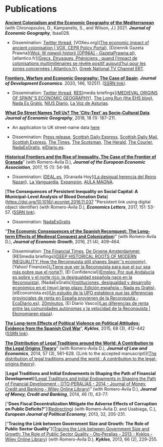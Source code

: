 # 

# Publications



[**Ancient Colonialism and the Economic Geography of the Mediterranean**](https://academic.oup.com/joeg/advance-article/doi/10.1093/jeg/lbaa028/6043095?guestAccessKey=5df7fe12-7201-488b-a282-a9b02ee0a328) (with Chronopoulos, D., Kampanelis, S., and Wilson, J.) 2021. ***Journal of Economic Geography***, lbaa028.

* Dissemination: [Twitter thread](https://twitter.com/OtoPeralias/status/1343498604972044291), [VOXeu.org]([The economic impact of ancient colonisation | VOX, CEPR Policy Portal](https://voxeu.org/article/economic-impact-ancient-colonisation)), [Dziennik Gazeta Prawna]([Woś: W niewoli historii [OPINIA] - GazetaPrawna.pl](https://biznes.gazetaprawna.pl/artykuly/8079833,determinizm-w-historii-kolonizacja-wos.html)), [atlantico.fr]([Grecs, Etrusques, Phéniciens : quand l’impact de colonisations multimillénaires se révèle positif aujourd’hui pour les zones concernées | Atlantico.fr](https://atlantico.fr/article/decryptage/grecs-etrusques-pheniciens---quand-l-impact-de-colonisations-multimillenaires-se-revele-positif-aujourd-hui-pour-les-zones-concernees-daniel-oto-peralias)), [Greek National TV Channel ERT](https://youtu.be/lAYjRQwB-F4).



[**Frontiers, Warfare and Economic Geography: The Case of Spain**](https://doi.org/10.1016/j.jdeveco.2020.102511). ***Journal of Development Economics***. 2020, 146, 102511. ([SSRN link](https://papers.ssrn.com/sol3/papers.cfm?abstract_id=2930860)).

* Dissemination: [Twitter thread](https://twitter.com/OtoPeralias/status/1270290096105938946), [RES](http://www.google.com/url?q=http%3A%2F%2Fgoog_1076018106&amp;sa=D&amp;sntz=1&amp;usg=AFQjCNFC_XE2b4ATcGt4ke--k7j85-fgzg)[media briefings]([MEDIEVAL ORIGINS OF SPAIN''S ECONOMIC GEOGRAPHY](https://www.res.org.uk/resources-page/medieval-origins-of-spain--s-economic-geography.html)), [The Long Run (the EHS blog)](https://ehsthelongrun.net/2018/05/22/medieval-origins-of-spains-economic-geography/), [Nada Es Gratis](https://nadaesgratis.es/admin/las-raices-historicas-de-los-patrones-de-poblamiento-en-espana), [NIUS Diario](https://www.niusdiario.es/sociedad/anomalia-europea-espana-vacia-origen-reconquista-causa-poblacion-baja-densidad_18_3006420026.html), [La Voz de Asturias](https://www.lavozdeasturias.es/noticia/asturias/2020/09/18/influyo-reconquista-densidad-poblacion-asturias/00031600450243951465609.htm).



[**What Do Street Names Tell Us? The 'City-Text' as Socio-Cultural Data**](https://doi.org/10.1093/jeg/lbx030). ***Journal of Economic Geography***, 2018, 18 (1): 187–211.  

* An application to UK street-name data [here](https://papers.ssrn.com/sol3/papers.cfm?abstract_id=3063381)

* Dissemination: [Press release](https://news.st-andrews.ac.uk/archive/street-names-indicate-how-scottish-you-feel/), [Scottish Daily Express](https://www.express.co.uk/scotland/880107/Street-name-Scotland-research-academics), [Scottish Daily Mail](https://www.pressreader.com/uk/scottish-daily-mail/20171116/281874413697570), [Scottish Express](https://www.express.co.uk/scotland/880107/Street-name-Scotland-research-academics), [The Times](https://www.thetimes.co.uk/article/a-street-name-can-affect-how-scottish-you-feel-766knbjj8), [The Scotsman](https://www.scotsman.com/news/uk-news/research-finds-your-street-name-shows-how-scottish-you-feel-594770), [The Herald](https://www.heraldscotland.com/news/15662442.st-andrews-university-research-shows-british-street-names-make-residents-feel-less-scottish/), [The Courier](https://www.thecourier.co.uk/fp/news/local/fife/545546/british-street-names-influence-scottish-identity/), [NadaEsGratis](https://nadaesgratis.es/admin/que-nos-dicen-los-nombres-de-las-calles-y-por-que-es-interesante-para-las-ciencias-sociales), [elDiario.es](https://www.eldiario.es/economia/bbva-logro-llamar-calle-azul-vias-cambiaron-nombre-motivos-economicos_1_6151703.html).



[**Historical Frontiers and the Rise of Inequality. The Case of the Frontier of Granada**](https://doi.org/10.1093/jeea/jvw004)” (with Romero-Ávila D.), ***Journal of the European Economic Association***, 2017, 15 (1): 54-98.

* Dissemination: [IDEAL.es](https://www.ideal.es/granada/201702/16/estudio-dice-frontera-reino-20170216181445.html), [Granada Hoy]([La desigual herencia del Reino Nazarí](https://www.granadahoy.com/vivir/desigual-herencia-BReino-NazariB_0_1112588801.html)), [La Vanguardia](https://www.lavanguardia.com/local/sevilla/20170216/4273534379/estudio-constata-frontera-reino-de-granada-genero-desigualdades-en-andalucia.html), [Expansión](https://drive.google.com/file/d/17oZomPe-HTcHzFBLk7JRmagiX4Oq5vSj/view?usp=sharing), [AULA MAGNA](https://www.aulamagna.com.es/analizan-los-efectos-de-la-frontera-de-granada/).



[**The Consequences of Persistent Inequality on Social Capital: A Municipal-Level Analysis of Blood Donation Data**](https://doi.org/10.1016/j.econlet.2016.11.037 "Persistent link using digital object identifier) (with Romero-Ávila D.), ***Economics Letters***, 2017, 151: 53-57. ([SSRN link](https://papers.ssrn.com/sol3/papers.cfm?abstract_id=2876530)).

* Dissemination: [NadaEsGratis](https://nadaesgratis.es/admin/desigualdad-y-capital-social)



“[**The Economic Consequences of the Spanish Reconquest: The Long-term Effects of Medieval Conquest and Colonization**](https://link.springer.com/epdf/10.1007/s10887-016-9132-9?author_access_token=IS7RoBJm31_HDLgtHrAGHfe4RwlQNchNByi7wbcMAY4GJZuXH_mmfoR4foSqObl9AulgYLLhpDsZj6_1tt7NIV4B8u7cnpUacOjDCUS4P3nCleZ7RNQT9DJK5P0nD9eYk2MGSQ_AGObuSx2rt4E2jQ%3D%3D))” (with Romero-Ávila D.), ***Journal of Economic Growth***, 2016, 21 (4), 409–464.

* Dissemination: [The Financial Times](https://www.ft.com/content/a5d5cca8-ef6f-11e5-aff5-19b4e253664a#axzz43q3m2uSV), [De Groene Amsterdammer](https://www.groene.nl/artikel/de-grootgrondbezitters-houden-zuid-spanje-arm), [RESmedia briefings]([DEEP HISTORICAL ROOTS OF MODERN INEQUALITY: How the Reconquista still shapes Spain''s economy](https://www.res.org.uk/resources-page/deep-historical-roots-of-modern-inequality--how-the-reconquista-still--shapes-spain--s-economy.html)), [Yahoo! Finanzas]([¿Tiene que ver la Reconquista para que el sur sea más pobre que el norte?](https://es.finance.yahoo.com/noticias/la-reconquista-sur-mas-pobre-que-el-norte-105717775.html)), [El Confidencial]([Empleo: Por qué Andalucía es pobre y el norte rico: la desigualdad española nace en la Reconquista](https://www.elconfidencial.com/economia/2019-10-24/desigualdad-economica-espanola-reconquista-614_2295091/)), [NadaEsGratis]([Instituciones, desigualdad y desarrollo económico en el (muy) largo plazo: Edición española &#8211; Nada es Gratis](https://nadaesgratis.es/fran-beltran/instituciones-desigualdad-y-desarrollo-economico-en-el-muy-largo-plazo-edicion-espanola)), [elEconomista.es]([Un estudio de la UPO establece que las diferencias provinciales de renta en España provienen de la Reconquista - EcoDiario.es](https://www.eleconomista.es/espana/noticias/7675741/06/16/Un-estudio-de-la-UPO-establece-que-las-diferencias-provinciales-de-renta-en-Espana-provienen-de-la-Reconquista.html)), [20minutos](https://www.20minutos.es/noticia/2786877/0/estudio-upo-establece-que-diferencias-provinciales-renta-espana-provienen-reconquista/), [El Diario Vasco]([Las diferencias de renta entre las comunidades autónomas y la velocidad de la Reconquista | Ekonomiaren plaza](https://blogs.diariovasco.com/ekonomiaren-plaza/2017/03/07/las-diferencias-de-renta-entre-las-comunidades-autonomas-y-la-velocidad-de-la-reconquista/)).



[**The Long-term Effects of Political Violence on Political Attitudes: Evidence from the Spanish Civil War**](https://doi.org/10.1111/kykl.12089)”, ***Kyklos***, 2015, 68 (3), 412–442 ([SSRN link](https://papers.ssrn.com/sol3/papers.cfm?abstract_id=2597118)).



[**The Distribution of Legal Traditions around the World: A Contribution to the Legal Origins Theory**](https://www.jstor.org/stable/10.1086/676556)” (with Romero-Ávila D.), ***Journal of Law and Economics***, 2014, 57 (3), 561-628. ([Link to the accepted manuscript)]([The distribution of legal traditions around the world : A contribution to the legal-origins theory](https://research-repository.st-andrews.ac.uk/handle/10023/7408)).



[**Legal Traditions and Initial Endowments in Shaping the Path of Financial Development**]([Legal Traditions and Initial Endowments in Shaping the Path of Financial Development - OTO‐PERALÍAS - 2014 - Journal of Money, Credit and Banking - Wiley Online Library](https://onlinelibrary.wiley.com/doi/pdf/10.1111/jmcb.12097))” (with Romero-Ávila D.), ***Journal of Money, Credit and Banking***, 2014, 46 (1), 43-77.



[“**Does Fiscal Decentralization Mitigate the Adverse Effects of Corruption on Public Deficits?**”]([Redirecting](https://doi.org/10.1016/j.ejpoleco.2013.07.005 "Persistent link using digital object identifier")) (with Romero-Ávila D. and Usabiaga, C.), ***European Journal of Political Economy***, 2013, 32, 205-231.



[“**Tracing the Link between Government Size and Growth: The Role of Public Sector Quality**”]([Tracing the Link between Government Size and Growth: The Role of Public Sector Quality - Oto‐Peralías - 2013 - Kyklos - Wiley Online Library](https://doi.org/10.1111/kykl.12019)) (with Romero-Ávila D.), ***Kyklos***, 2013, 66 (2), 229-255.
